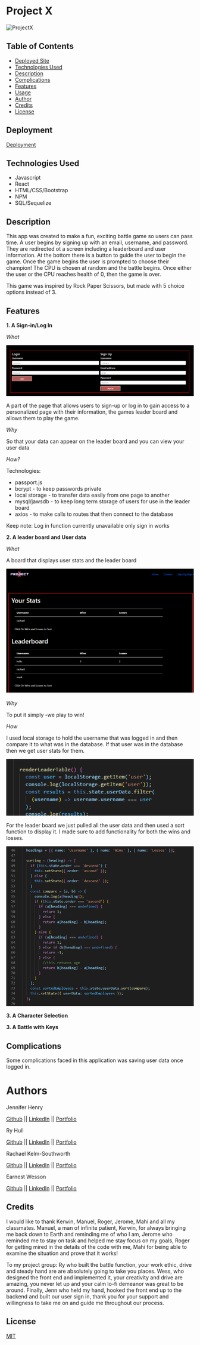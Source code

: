 # Project X

![ProjectX](./client/public/Images/gameOn.png)


## Table of Contents
* [Deployed Site](Deployed)
* [Technologies Used](Technologies_Used)
* [Description](Description)
* [Complications](Complications)
* [Features](Features)
* [Usage](Usage)
* [Author](Author)
* [Credits](Credits)
* [License](License)

## Deployment

[Deployment](https://desolate-crag-53628.herokuapp.com/)

## Technologies Used 

* Javascript
* React
* HTML/CSS/Bootstrap
* NPM
* SQL/Sequelize

## Description

This app was created to make a fun, exciting battle game so users can pass time. A user begins by signing up with an email, username, and password. They are redirected ot a screen including a leaderboard and user information. At the bottom there is a button to guide the user to begin the game. Once the game begins the user is prompted to choose their champion! The CPU is chosen at random and the battle begins. Once either the user or the CPU reaches health of 0, then the game is over.

This game was inspired by Rock Paper Scissors, but made with 5 choice options instead of 3. 

## Features

__1. A Sign-in/Log In__

*What*

![SignIn](/Images/Signin.png)

A part of the page that allows users to sign-up or log in to gain access to a personalized page with their information, the games leader board and allows them to play the game.

*Why* 

So that your data can appear on the leader board and you can view your user data

*How?*

Technologies:
* passport.js
* bcrypt - to keep passwords private
* local storage - to transfer data easily from one page to another
* mysql/jawsdb - to keep long term storage of users for use in the leader board
* axios - to make calls to routes that then connect to the database


Keep note: Log in function currently unavailable only sign in works

__2. A leader board and User data__

*What*

A board that displays user stats and the leader board

![SignIn](/Images/stats_leaderboard.png)

*Why*

To put it simply -we play to win!

*How*

I used local storage to hold the username that was logged in and then compare it to what was in the database. If that user was in the database then we get user stats for them.

![SignIn](/Images/userbaord.png)

For the leader board we just pulled all the user data and then used a sort function to display it. I made sure to add functionality for both the wins and losses. 

![Sorting](/Images/sort.png)

__3. A Character Selection__

__3. A Battle with Keys__

## Complications

Some complications faced in this application was saving user data once logged in.

# Authors

Jennifer Henry

[Github](https://github.com/jenryhennifer) ||
[LinkedIn](https://www.linkedin.com/in/jennifer-henry-4a540a149/edit/add-link/) || 
[Portfolio](https://morning-ridge-20215.herokuapp.com/)

Ry Hull

[Github](https://github.com/ryandelonhull) || 
[LinkedIn](https://linkedin.com/in/ryan-hull-94003144) ||
[Portfolio](https://ryandelonhull.github.io/Repo-React-ion/)

Rachael Kelm-Southworth

[Github](https://github.com/RKSouth) ||
[LinkedIn](https://www.linkedin.com/in/rachael-kelm-southworth-87a3831b3) ||
[Portfolio](https://rksouth.github.io/React-Portfolio/)

Earnest Wesson

[Github](https://github.com/HEEM86) ||
[LinkedIn](https://www.linkedin.com/in/ernest-wesson-b4183b5a/) ||
[Portfolio](https://github.com/HEEM86/ReactPortfolio)

## Credits

I would like to thank Kerwin, Manuel, Roger, Jerome, Mahi and all my classmates. Manuel, a man of infinite patient, Kerwin, for always bringing me back down to Earth and reminding me of who I am, Jerome who reminded me to stay on task and helped me stay focus on my goals, Roger for getting mired in the details of the code with me, Mahi for being able to examine the situation and prove that it works! 

To my project group:
 Ry who built the battle function, your work ethic, drive and steady hand are are absolutely going to take you places. Wess, who designed the front end and implemented it, your creativity and drive are amazing, you never let up and your calm lo-fi demeanor was great to be around. Finally, Jenn who held my hand, hooked the front end up to the backend and built our user sign in, thank you for your support and willingness to take me on and guide me throughout our process.

## License
[MIT](https://choosealicense.com/licenses/mit/)

